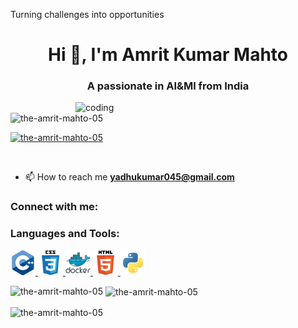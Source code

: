 Turning challenges into opportunities
<h1 align="center">Hi 👋, I'm Amrit Kumar Mahto</h1>
<h3 align="center">A passionate in AI&Ml from India</h3>
<img align="right" alt="coding" width="400" src="https://miro.medium.com/v2/resize:fit:1400/0*goaFvkjpQM-0p0h6.">

<p align="left"> <img src="https://komarev.com/ghpvc/?username=the-amrit-mahto-05&label=Profile%20views&color=0e75b6&style=flat" alt="the-amrit-mahto-05" /> </p>

<p align="left"> <a href="https://github.com/ryo-ma/github-profile-trophy"><img src="https://github-profile-trophy.vercel.app/?username=the-amrit-mahto-05" alt="the-amrit-mahto-05" /></a> </p>

<p align="left"> <a href="https://twitter.com/" target="blank"><img src="https://img.shields.io/twitter/follow/?logo=twitter&style=for-the-badge" alt="" /></a> </p>

  - 📫               How to reach me **yadhukumar045@gmail.com**

<h3 align="left">Connect with me:</h3>
<p align="left">
</p>

<h3 align="left">Languages and Tools:</h3>
<p align="left"> <a href="https://www.w3schools.com/cpp/" target="_blank" rel="noreferrer"> <img src="https://raw.githubusercontent.com/devicons/devicon/master/icons/cplusplus/cplusplus-original.svg" alt="cplusplus" width="40" height="40"/> </a> <a href="https://www.w3schools.com/css/" target="_blank" rel="noreferrer"> <img src="https://raw.githubusercontent.com/devicons/devicon/master/icons/css3/css3-original-wordmark.svg" alt="css3" width="40" height="40"/> </a> <a href="https://www.docker.com/" target="_blank" rel="noreferrer"> <img src="https://raw.githubusercontent.com/devicons/devicon/master/icons/docker/docker-original-wordmark.svg" alt="docker" width="40" height="40"/> </a> <a href="https://www.w3.org/html/" target="_blank" rel="noreferrer"> <img src="https://raw.githubusercontent.com/devicons/devicon/master/icons/html5/html5-original-wordmark.svg" alt="html5" width="40" height="40"/> </a> <a href="https://www.python.org" target="_blank" rel="noreferrer"> <img src="https://raw.githubusercontent.com/devicons/devicon/master/icons/python/python-original.svg" alt="python" width="40" height="40"/> </a> </p>

<p><img align="left" src="https://github-readme-stats.vercel.app/api/top-langs?username=the-amrit-mahto-05&show_icons=true&locale=en&layout=compact" alt="the-amrit-mahto-05" /></p>

<p>&nbsp;<img align="center" src="https://github-readme-stats.vercel.app/api?username=the-amrit-mahto-05&show_icons=true&locale=en" alt="the-amrit-mahto-05" /></p>

<p><img align="center" src="https://github-readme-streak-stats.herokuapp.com/?user=the-amrit-mahto-05&" alt="the-amrit-mahto-05" /></p>
